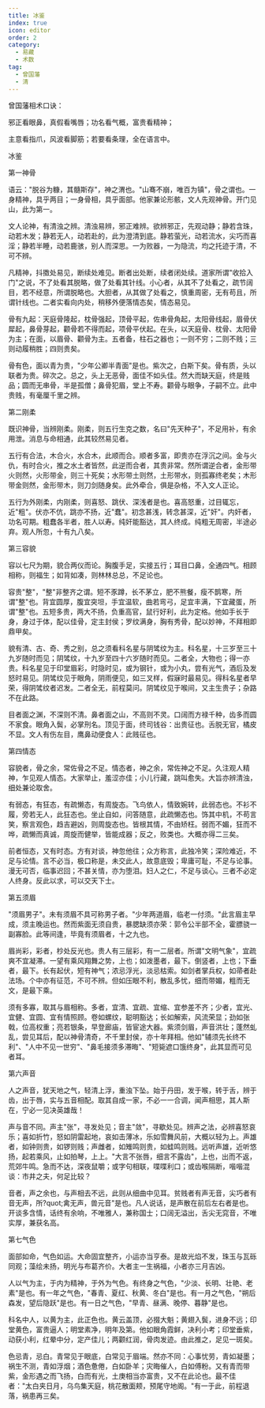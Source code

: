 ```yaml
---
title: 冰鉴
index: true
icon: editor
order: 2
category:
  - 易藏
  - 术数
tag:
  - 曾国藩
  - 清
---
```


曾国藩相术口诀：  

邪正看眼鼻，真假看嘴唇；功名看气概，富贵看精神；  

主意看指爪，风波看脚筋；若要看条理，全在语言中。  

冰鉴  

第一神骨  

语云："脱谷为糠，其髓斯存"，神之渭也。"山骞不崩，唯百为镇"，骨之谓也。一身精神，具乎两目；一身骨相，具乎面部。他家兼论形骸，文人先观神骨。开门见山，此为第一。  

文人论神，有清浊之辨。清浊易辨，邪正难辨。欲辨邪正，先观动静；静若含珠，动若木发；静若无人，动若赴的，此为澄清到底。静若萤光，动若流水，尖巧而喜淫；静若半睡，动若鹿骇，别人而深思。一为败器，一为隐流，均之托迹于清，不可不辨。  

凡精神，抖擞处易见，断续处难见。断者出处断，续者闭处续。道家所谓"收拾入门"之说，不了处看其脱略，做了处看其针线。小心者，从其不了处看之，疏节阔目，若不经意，所谓脱略也。大胆者，从其做了处看之，慎重周密，无有苟且，所谓针线也。二者实看向内处，稍移外便落情态矣，情态易见。  

骨有九起：天庭骨隆起，枕骨强起，顶骨平起，佐串骨角起，太阳骨线起，眉骨伏犀起，鼻骨芽起，颧骨若不得而起，项骨平伏起。在头，以天庭骨、枕骨、太阳骨为主；在面，以眉骨、颧骨为主。五者备，柱石之器也；一则不穷；二则不贱；三则动履稍胜；四则贵矣。  

骨有色，面以青为贵，"少年公卿半青面"是也。紫次之，白斯下矣。骨有质，头以联者为贵。碎次之。总之，头上无恶骨，面佳不如头佳。然大而缺天庭，终是贱品；圆而无串骨，半是孤僧；鼻骨犯眉，堂上不寿。颧骨与眼争，子嗣不立。此中贵贱，有毫厘千里之辨。  

第二刚柔  

既识神骨，当辨刚柔。刚柔，则五行生克之数，名曰"先天种子"，不足用补，有余用泄。消息与命相通，此其较然易见者。  

五行有合法，木合火，水合木，此顺而合。顺者多富，即贵亦在浮沉之间。金与火仇，有时合火，推之水土者皆然，此逆而合者，其贵非常。然所谓逆合者，金形带火则然，火形带金，则三十死矣；水形带土则然，土形带水，则孤寡终老矣；木形带金则然，金形带木，则刀剑随身矣。此外牵合，俱是杂格，不入文人正论。  

五行为外刚柔，内刚柔，则喜怒、跳伏、深浅者是也。喜高怒重，过目辄忘，近"粗"。伏亦不伉，跳亦不扬，近"蠢"。初念甚浅，转念甚深，近"奸"。内奸者，功名可期。粗蠢各半者，胜人以寿。纯奸能豁达，其人终成。纯粗无周密，半途必弃。观人所忽，十有九八矣。  

第三容貌  

容以七尺为期，貌合两仪而论。胸腹手足，实接五行；耳目口鼻，全通四气。相顾相称，则福生；如背如凑，则林林总总，不足论也。  

容贵"整"，"整"非整齐之谓。短不豕蹲，长不茅立，肥不熊餐，瘦不鹊寒，所谓"整"也。背宜圆厚，腹宜突坦，手宜温软，曲若弯弓，足宜丰满，下宜藏蛋，所谓"整"也。五短多贵，两大不扬，负重高官，鼠行好利，此为定格。他如手长于身，身过于体，配以佳骨，定主封侯；罗纹满身，胸有秀骨，配以妙神，不拜相即鼎甲矣。  

貌有清、古、奇、秀之别，总之须看科名星与阴骘纹为主。科名星，十三岁至三十九岁随时而见；阴骘纹，十九岁至四十六岁随时而见。二者全，大物也；得一亦贵。科名星见于印堂眉彩，时隐时见，或为钢针，或为小丸，尝有光气，酒后及发怒时易见。阴骘纹见于眼角，阴雨便见，如三叉样，假寐时最易见。得科名星者早荣，得阴骘纹者迟发。二者全无，前程莫问。阴骘纹见于喉间，又主生贵子；杂路不在此路。  

目者面之渊，不深则不清。鼻者面之山，不高则不灵。口阔而方禄千种，齿多而圆不家食。眼角入鬓，必掌刑名。顶见于面，终司钱谷：出贵征也。舌脱无官，橘皮不显。文人有伤左目，鹰鼻动便食人：此贱征也。  

第四情态  

容貌者，骨之余，常佐骨之不足。情态者，神之余，常佐神之不足。久注观人精神，乍见观人情态。大家举止，羞涩亦佳；小儿行藏，跳叫愈失。大旨亦辨清浊，细处兼论取舍。  

有弱态，有狂态，有疏懒态，有周旋态。飞鸟依人，情致婉转，此弱态也。不衫不履，旁若无人，此狂态也。坐止自如，问答随意，此疏懒态也。饰其中机，不苟言笑，察言观色，趋吉避凶，则周旋态也。皆根其情，不由矫枉。弱而不媚，狂而不哗，疏懒而真诚，周旋而健举，皆能成器；反之，败类也。大概亦得二三矣。  

前者恒态，又有时态。方有对谈，神忽他往；众方称言，此独冷笑；深险难近，不足与论情。言不必当，极口称是，未交此人，故意底毁；卑庸可耻，不足与论事。漫无可否，临事迟回；不甚关情，亦为堕泪。妇人之仁，不足与谈心。三者不必定人终身。反此以求，可以交天下士。  

第五须眉  

"须眉男子"。未有须眉不具可称男子者。"少年两道眉，临老一付须。"此言眉主早成，须主晚运也。然而紫面无须自贵，暴腮缺须亦荣：郭令公半部不全，霍膘骁一副寡脸。此等间逢，毕竟有须眉者，十之九也。  

眉尚彩，彩者，杪处反光也。贵人有三层彩，有一二层者。所谓"文明气象"，宜疏爽不宜凝滞。一望有乘风翔舞之势，上也；如泼墨者，最下。倒竖者，上也；下垂者，最下。长有起伏，短有神气；浓忌浮光，淡忌枯索。如剑者掌兵权，如帚者赴法场。个中亦有征范，不可不辨。但如压眼不利，散乱多忧，细而带媚，粗而无文，是最下乘。  

须有多寡，取其与眉相称。多者，宜清、宜疏、宜缩、宜参差不齐；少者，宜光、宜健、宜圆、宜有情照顾。卷如螺纹，聪明豁达；长如解索，风流荣显；劲如张戟，位高权重；亮若银条，早登廊庙，皆宦途大器。紫须剑眉，声音洪壮；蓬然虬乱，尝见耳后，配以神骨清奇，不千里封侯，亦十年拜相。他如"辅须先长终不利"、"人中不见一世穷"、"鼻毛接须多滞晦"、"短毙遮口饿终身"，此其显而可见者耳。  

第六声音  

人之声音，犹天地之气，轻清上浮，重浊下坠。始于丹田，发于喉，转于舌，辨于齿，出于唇，实与五音相配。取其自成一家，不必一一合调，闻声相思，其人斯在，宁必一见决英雄哉！  

声与音不同。声主"张"，寻发处见；音主"敛"，寻歇处见。辨声之法，必辨喜怒哀乐；喜如折竹，怒如阴雷起地，哀如击薄冰，乐如雪舞风前，大概以轻为上。声雄者，如钟则贵，如锣则贱；声雌者，如雉鸣则贵，如蛙鸣则贱。远听声雄，近听悠扬，起若乘风，止如拍琴，上上。"大言不张唇，细言不露齿"，上也，出而不返，荒郊牛鸣。急而不达，深夜鼠嚼；或字句相联，喋喋利口；或齿喉隔断，喈喈混谈：市井之夫，何足比较？  

音者，声之余也，与声相去不远，此则从细曲中见耳。贫贱者有声无音，尖巧者有音无声，所?quot;禽无声，兽元音"是也。凡人说话，是声散在前后左右者是也。开谈多含情，话终有余响，不唯雅人，兼称国士；口阔无溢出，舌尖无窕音，不唯实厚，兼获名高。  

第七气色  

面部如命，气色如运。大命固宜整齐，小运亦当亨泰。是故光焰不发，珠玉与瓦砾同观；藻绘未扬，明光与布葛齐价。大者主一生祸福，小者亦三月吉凶。  

人以气为主，于内为精神，于外为气色。有终身之气色，"少淡、长明、壮艳、老素"是也。有一年之气色，"春青、夏红、秋黄、冬白"是也。有一月之气色，"朔后森发，望后隐跃"是也。有一日之气色，"早青、昼满、晚停、暮静"是也。  

科名中人，以黄为主，此正色也。黄云盖顶，必掇大魁；黄翅入鬓，进身不远；印堂黄色，富贵逼人；明堂素净，明年及第。他如眼角霞鲜，决利小考；印堂垂紫，动获小利，红晕中分，定产佳儿；两颧红润，骨肉发迹。由此推之，足见一斑矣。  

色忌青，忌白。青常见于眼底，白常见于眉端。然亦不同：心事忧劳，青如凝墨；祸生不测，青如浮烟；酒色惫倦，白如卧羊；灾晦催人，白如傅粉。又有青而带紫，金形遇之而飞扬，白而有光，土庚相当亦富贵，又不在此论也。最不佳者："太白夹日月，乌鸟集天庭，桃花散面颊，预尾守地阁。"有一于此，前程退落，祸患再三矣。  
